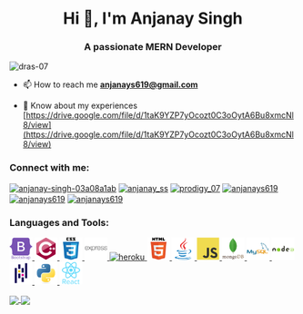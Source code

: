 



<h1 align="center">Hi 👋, I'm Anjanay Singh</h1>
<h3 align="center">A passionate MERN Developer</h3>

<p align="left"> <img src="https://komarev.com/ghpvc/?username=dras-07&label=Profile%20views&color=0e75b6&style=flat" alt="dras-07" /> </p>

- 📫 How to reach me **anjanays619@gmail.com**

- 📄 Know about my experiences [https://drive.google.com/file/d/1taK9YZP7yOcozt0C3oOytA6Bu8xmcNl8/view](https://drive.google.com/file/d/1taK9YZP7yOcozt0C3oOytA6Bu8xmcNl8/view)

<h3 align="left">Connect with me:</h3>
<p align="left">
<a href="https://linkedin.com/in/anjanay-singh-03a08a1ab" target="blank"><img align="center" src="https://raw.githubusercontent.com/rahuldkjain/github-profile-readme-generator/master/src/images/icons/Social/linked-in-alt.svg" alt="anjanay-singh-03a08a1ab" height="30" width="40" /></a>
<a href="https://instagram.com/anjanay_ss" target="blank"><img align="center" src="https://raw.githubusercontent.com/rahuldkjain/github-profile-readme-generator/master/src/images/icons/Social/instagram.svg" alt="anjanay_ss" height="30" width="40" /></a>
<a href="https://www.codechef.com/users/prodigy_07" target="blank"><img align="center" src="https://cdn.jsdelivr.net/npm/simple-icons@3.1.0/icons/codechef.svg" alt="prodigy_07" height="30" width="40" /></a>
<a href="https://www.hackerrank.com/anjanays619" target="blank"><img align="center" src="https://raw.githubusercontent.com/rahuldkjain/github-profile-readme-generator/master/src/images/icons/Social/hackerrank.svg" alt="anjanays619" height="30" width="40" /></a>
<a href="https://www.leetcode.com/anjanays619" target="blank"><img align="center" src="https://raw.githubusercontent.com/rahuldkjain/github-profile-readme-generator/master/src/images/icons/Social/leet-code.svg" alt="anjanays619" height="30" width="40" /></a>
<a href="https://auth.geeksforgeeks.org/user/anjanays619" target="blank"><img align="center" src="https://raw.githubusercontent.com/rahuldkjain/github-profile-readme-generator/master/src/images/icons/Social/geeks-for-geeks.svg" alt="anjanays619" height="30" width="40" /></a>
</p>

<h3 align="left">Languages and Tools:</h3>
<p align="left"> <a href="https://getbootstrap.com" target="_blank" rel="noreferrer"> <img src="https://raw.githubusercontent.com/devicons/devicon/master/icons/bootstrap/bootstrap-plain-wordmark.svg" alt="bootstrap" width="40" height="40"/> </a> <a href="https://www.w3schools.com/cpp/" target="_blank" rel="noreferrer"> <img src="https://raw.githubusercontent.com/devicons/devicon/master/icons/cplusplus/cplusplus-original.svg" alt="cplusplus" width="40" height="40"/> </a> <a href="https://www.w3schools.com/css/" target="_blank" rel="noreferrer"> <img src="https://raw.githubusercontent.com/devicons/devicon/master/icons/css3/css3-original-wordmark.svg" alt="css3" width="40" height="40"/> </a> <a href="https://expressjs.com" target="_blank" rel="noreferrer"> <img src="https://raw.githubusercontent.com/devicons/devicon/master/icons/express/express-original-wordmark.svg" alt="express" width="40" height="40"/> </a> <a href="https://heroku.com" target="_blank" rel="noreferrer"> <img src="https://www.vectorlogo.zone/logos/heroku/heroku-icon.svg" alt="heroku" width="40" height="40"/> </a> <a href="https://www.w3.org/html/" target="_blank" rel="noreferrer"> <img src="https://raw.githubusercontent.com/devicons/devicon/master/icons/html5/html5-original-wordmark.svg" alt="html5" width="40" height="40"/> </a> <a href="https://www.java.com" target="_blank" rel="noreferrer"> <img src="https://raw.githubusercontent.com/devicons/devicon/master/icons/java/java-original.svg" alt="java" width="40" height="40"/> </a> <a href="https://developer.mozilla.org/en-US/docs/Web/JavaScript" target="_blank" rel="noreferrer"> <img src="https://raw.githubusercontent.com/devicons/devicon/master/icons/javascript/javascript-original.svg" alt="javascript" width="40" height="40"/> </a> <a href="https://www.mongodb.com/" target="_blank" rel="noreferrer"> <img src="https://raw.githubusercontent.com/devicons/devicon/master/icons/mongodb/mongodb-original-wordmark.svg" alt="mongodb" width="40" height="40"/> </a> <a href="https://www.mysql.com/" target="_blank" rel="noreferrer"> <img src="https://raw.githubusercontent.com/devicons/devicon/master/icons/mysql/mysql-original-wordmark.svg" alt="mysql" width="40" height="40"/> </a> <a href="https://nodejs.org" target="_blank" rel="noreferrer"> <img src="https://raw.githubusercontent.com/devicons/devicon/master/icons/nodejs/nodejs-original-wordmark.svg" alt="nodejs" width="40" height="40"/> </a> <a href="https://pandas.pydata.org/" target="_blank" rel="noreferrer"> <img src="https://raw.githubusercontent.com/devicons/devicon/2ae2a900d2f041da66e950e4d48052658d850630/icons/pandas/pandas-original.svg" alt="pandas" width="40" height="40"/> </a> <a href="https://www.python.org" target="_blank" rel="noreferrer"> <img src="https://raw.githubusercontent.com/devicons/devicon/master/icons/python/python-original.svg" alt="python" width="40" height="40"/> </a> <a href="https://reactjs.org/" target="_blank" rel="noreferrer"> <img src="https://raw.githubusercontent.com/devicons/devicon/master/icons/react/react-original-wordmark.svg" alt="react" width="40" height="40"/> </a> </p>


<a href="https://github.com/shafinr23">
  <img align="center" src="https://github-readme-stats.vercel.app/api/top-langs/?username=Dras-07&theme=dark&hide_langs_below=1" />
<!-- </a>
  <img align="center" src="https://github-readme-stats.vercel.app/api?username=Dras-07&hide=stars,issues&count_private=true&show_icons=true"/>
</a> -->
<a href="https://github.com/Dras-07">
 <img align="center" src="https://github-readme-stats.vercel.app/api?username=Dras-07&&show_icons=true&title_color=ffffff&icon_color=bb2acf&text_color=daf7dc&bg_color=151515"/>
</a>
